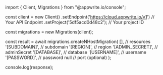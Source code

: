 import { Client, Migrations } from "@appwrite.io/console";

const client = new Client()
    .setEndpoint('https://cloud.appwrite.io/v1') // Your API Endpoint
    .setProject('5df5acd0d48c2'); // Your project ID

const migrations = new Migrations(client);

const result = await migrations.createNHostMigration(
    [], // resources
    '[SUBDOMAIN]', // subdomain
    '[REGION]', // region
    '[ADMIN_SECRET]', // adminSecret
    '[DATABASE]', // database
    '[USERNAME]', // username
    '[PASSWORD]', // password
    null // port (optional)
);

console.log(response);
